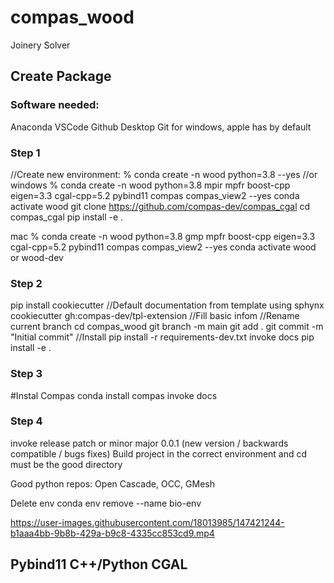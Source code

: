 # compas_wood

Joinery Solver


## Create Package

### Software needed:
Anaconda
VSCode
Github Desktop
Git for windows, apple has by default

### Step 1
//Create new environment:
% conda create -n wood python=3.8 --yes
//or
windows
% conda create -n wood python=3.8 mpir mpfr boost-cpp eigen=3.3 cgal-cpp=5.2 pybind11 compas compas_view2 --yes
conda activate wood
git clone https://github.com/compas-dev/compas_cgal
cd compas_cgal
pip install -e .

mac
% conda create -n wood python=3.8 gmp mpfr boost-cpp eigen=3.3 cgal-cpp=5.2 pybind11 compas compas_view2 --yes
conda activate wood or wood-dev

### Step 2
pip install cookiecutter
//Default documentation from template using sphynx
cookiecutter gh:compas-dev/tpl-extension
//Fill basic infom
//Rename current branch
cd compas_wood
git branch -m main
git add .
git commit -m "Initial commit"
//Install 
pip install -r requirements-dev.txt
invoke docs
pip install -e .

### Step 3
#Instal Compas
conda install compas
invoke docs

### Step 4
invoke release patch or minor major 0.0.1 (new version / backwards compatible / bugs fixes)
Build project in the correct environment and cd must be the good directory

Good python repos: Open Cascade, OCC, GMesh

Delete env 
conda env remove --name bio-env



https://user-images.githubusercontent.com/18013985/147421244-b1aaa4bb-9b8b-429a-b9c8-4335cc853cd9.mp4

## Pybind11 C++/Python CGAL

